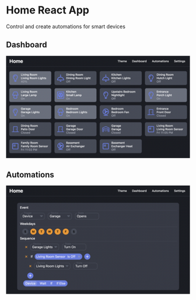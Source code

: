 # Home React App

Control and create automations for smart devices

## Dashboard
![Dashboard](/docs/dashboard.png)

## Automations
![Automations](/docs/automations.png)